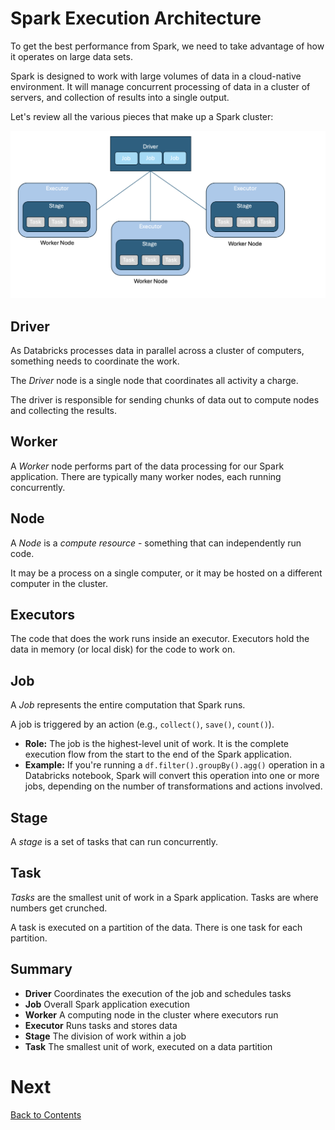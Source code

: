 # Spark Execution Architecture

To get the best performance from Spark, we need to take advantage of how it operates on large data sets.

Spark is designed to work with large volumes of data in a cloud-native environment. It will manage concurrent processing of data in a cluster of servers, and collection of results into a single output.

Let's review all the various pieces that make up a Spark cluster:

![Spark execution architecture](/images/executors.png)


## Driver
As Databricks processes data in parallel across a cluster of computers, something needs to coordinate the work.

The _Driver_ node is a single node that coordinates all activity a charge. 

The driver is responsible for sending chunks of data out to compute nodes and collecting the results.

## Worker
A _Worker_ node performs part of the data processing for our Spark application. There are typically many worker nodes, each running concurrently.

## Node
A _Node_ is a _compute resource_ - something that can independently run code. 

It may be a process on a single computer, or it may be hosted on a different computer in the cluster. 

## Executors
The code that does the work runs inside an executor. Executors hold the data in memory (or local disk) for the code to work on. 

## Job
A _Job_ represents the entire computation that Spark runs. 

A job is triggered by an action (e.g., `collect()`, `save()`, `count()`).

- **Role:** The job is the highest-level unit of work. It is the complete execution flow from the start to the end of the Spark application.
- **Example:** If you're running a `df.filter().groupBy().agg()` operation in a Databricks notebook, Spark will convert this operation into one or more jobs, depending on the number of transformations and actions involved.

## Stage  
A _stage_ is a set of tasks that can run concurrently. 

## Task
_Tasks_ are the smallest unit of work in a Spark application. Tasks are where numbers get crunched. 

A task is executed on a partition of the data. There is one task for each partition.

## Summary
- __Driver__ Coordinates the execution of the job and schedules tasks
- __Job__ Overall Spark application execution
- __Worker__ A computing node in the cluster where executors run
- __Executor__ Runs tasks and stores data
- __Stage__ The division of work within a job
- __Task__ The smallest unit of work, executed on a data partition

# Next
[Back to Contents](/contents.md)
